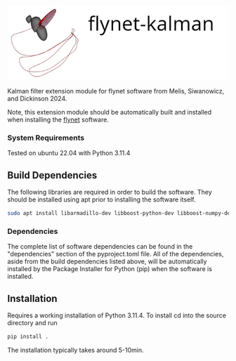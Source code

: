 ![header](images/flynet_kalman_header.png)

Kalman filter extension module for flynet software from Melis, Siwanowicz, and
Dickinson 2024.

Note, this extension module should be automatically built and installed when installing 
the [flynet](https://github.com/flyranch/flynet) software.   

### System Requirements

Tested on ubuntu 22.04 with Python 3.11.4

## Build Dependencies 

The following libraries are required in order to build the software. They
should be installed using apt prior to installing the software itself.  

```bash
sudo apt install libarmadillo-dev libboost-python-dev libboost-numpy-dev
```

### Dependencies
The complete list of software dependencies can be found in the "dependencies"
section of the pyproject.toml file. All of the dependencies, aside from the
build dependencies listed above,  will be automatically installed by the
Package Installer for Python (pip) when the software is installed.

## Installation
Requires a working installation of Python 3.11.4. To install cd into the source
directory and run
```bash
pip install .
```
The installation typically takes around 5-10min. 

